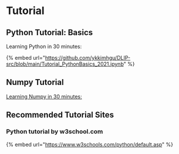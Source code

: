 # Tutorial

## Python Tutorial: Basics

Learning Python in 30 minutes:

{% embed url="https://github.com/ykkimhgu/DLIP-src/blob/main/Tutorial_PythonBasics_2021.ipynb" %}

## Numpy Tutorial

[Learning Numpy in 30 minutes:](../dl-library-tools/numpy.md#tutorial-numpy-basics)

## Recommended Tutorial Sites

### **Python tutorial by w3school.com**

{% embed url="https://www.w3schools.com/python/default.asp" %}

